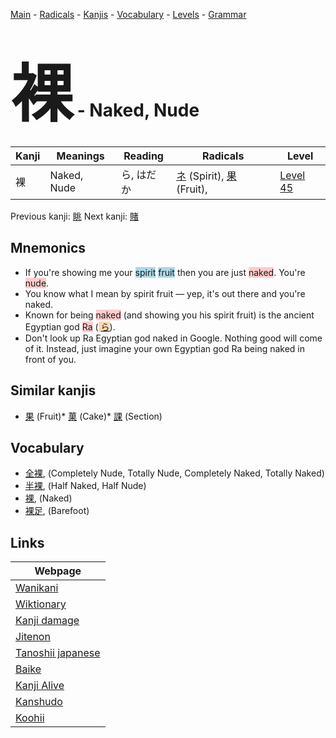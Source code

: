 <style> bigfont {font-size: 100px}</style>
[Main](../index.md) -
[Radicals](../radicals.md) -
[Kanjis](../kanjis.md) -
[Vocabulary](../vocabulary.md) -
[Levels](../levels.md) -
[Grammar](../grammar.md)
# <bigfont> 裸</bigfont> - Naked, Nude 

| Kanji | Meanings | Reading | Radicals | Level |
| --- | --- | --- | --- | --- |
| 裸 | Naked, Nude | ら, はだか | [ネ](../radicals/ネ.md) (Spirit), [果](../radicals/果.md) (Fruit),  | [Level 45](../levels/wk_level45.md) |

Previous kanji: [眺](眺.md) Next kanji: [賭](賭.md) 

## Mnemonics
 * If you're showing me your <span style="background-color:#ADD8E6"> spirit</span> <span style="background-color:#ADD8E6"> fruit</span> then you are just <span style="background-color:#ffcccb"> naked</span>. You're <span style="background-color:#ffcccb"> nude</span>.
* You know what I mean by spirit fruit –– yep, it's out there and you're naked.
* Known for being <span style="background-color:#ffcccb"> naked</span> (and showing you his spirit fruit) is the ancient Egyptian god <span style="background-color:#ffcccb"> Ra</span> (<span style="background-color:#fed8b1"> [ら](https://jisho.org/search/ら)</span>).
* Don't look up Ra Egyptian god naked in Google. Nothing good will come of it. Instead, just imagine your own Egyptian god Ra being naked in front of you.


## Similar kanjis
 * [果](果.md) (Fruit)* [菓](菓.md) (Cake)* [課](課.md) (Section)


## Vocabulary
 * [全裸](../vocabulary/裸.md), (Completely Nude, Totally Nude, Completely Naked, Totally Naked)
* [半裸](../vocabulary/裸.md), (Half Naked, Half Nude)
* [裸](../vocabulary/裸.md), (Naked)
* [裸足](../vocabulary/裸.md), (Barefoot)



## Links 

| Webpage |
| --- |
| [Wanikani          ](https://www.wanikani.com/kanji/裸) |
| [Wiktionary        ](https://en.wiktionary.org/wiki/裸) |
| [Kanji damage      ](http://www.kanjidamage.com/kanji/search?utf8=✓&q=裸) |
| [Jitenon           ](https://jitenon.com/kanji/裸) |
| [Tanoshii japanese ](https://www.tanoshiijapanese.com/dictionary/kanji.cfm?k=裸) |
| [Baike             ](https://baike.baidu.com/item/裸) |
| [Kanji Alive       ](https://app.kanjialive.com/裸) |
| [Kanshudo          ](https://www.kanshudo.com/searchmn?q=裸) |
| [Koohii            ](https://kanji.koohii.com/study/kanji/裸) |
